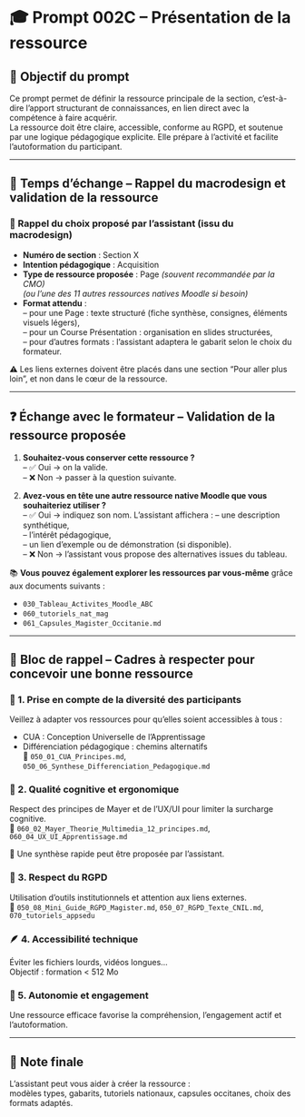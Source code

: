 # 🎓 Prompt 002C – Présentation de la ressource

## 🧠 Objectif du prompt  
Ce prompt permet de définir la ressource principale de la section, c’est-à-dire l’apport structurant de connaissances, en lien direct avec la compétence à faire acquérir.  
La ressource doit être claire, accessible, conforme au RGPD, et soutenue par une logique pédagogique explicite. Elle prépare à l’activité et facilite l’autoformation du participant.

---

## 🔄 Temps d’échange – Rappel du macrodesign et validation de la ressource

### 🔁 Rappel du choix proposé par l’assistant (issu du macrodesign)

- **Numéro de section** : Section X  
- **Intention pédagogique** : Acquisition  
- **Type de ressource proposée** : Page *(souvent recommandée par la CMO)*  
  _(ou l’une des 11 autres ressources natives Moodle si besoin)_  
- **Format attendu** :  
  – pour une Page : texte structuré (fiche synthèse, consignes, éléments visuels légers),  
  – pour un Course Présentation : organisation en slides structurées,  
  – pour d’autres formats : l’assistant adaptera le gabarit selon le choix du formateur.

⚠️ Les liens externes doivent être placés dans une section “Pour aller plus loin”, et non dans le cœur de la ressource.

---

## ❓ Échange avec le formateur – Validation de la ressource proposée

1. **Souhaitez-vous conserver cette ressource ?**  
   – ✅ Oui → on la valide.  
   – ❌ Non → passer à la question suivante.

2. **Avez-vous en tête une autre ressource native Moodle que vous souhaiteriez utiliser ?**  
   – ✅ Oui → indiquez son nom. L’assistant affichera :
     – une description synthétique,  
     – l’intérêt pédagogique,  
     – un lien d’exemple ou de démonstration (si disponible).  
   – ❌ Non → l’assistant vous propose des alternatives issues du tableau.

📚 **Vous pouvez également explorer les ressources par vous-même** grâce aux documents suivants :

- `030_Tableau_Activites_Moodle_ABC`  
- `060_tutoriels_nat_mag`  
- `061_Capsules_Magister_Occitanie.md`

---

## 🔁 Bloc de rappel – Cadres à respecter pour concevoir une bonne ressource

### 🎯 1. Prise en compte de la diversité des participants
Veillez à adapter vos ressources pour qu’elles soient accessibles à tous :
- CUA : Conception Universelle de l’Apprentissage  
- Différenciation pédagogique : chemins alternatifs  
📎 `050_01_CUA_Principes.md`, `050_06_Synthese_Differenciation_Pedagogique.md`

### 🧠 2. Qualité cognitive et ergonomique
Respect des principes de Mayer et de l’UX/UI pour limiter la surcharge cognitive.  
📎 `060_02_Mayer_Theorie_Multimedia_12_principes.md`, `060_04_UX_UI_Apprentissage.md`

📌 Une synthèse rapide peut être proposée par l’assistant.

### 🔐 3. Respect du RGPD
Utilisation d’outils institutionnels et attention aux liens externes.  
📎 `050_08_Mini_Guide_RGPD_Magister.md`, `050_07_RGPD_Texte_CNIL.md`, `070_tutoriels_appsedu`

### 🪶 4. Accessibilité technique
Éviter les fichiers lourds, vidéos longues…  
Objectif : formation < 512 Mo

### 🔄 5. Autonomie et engagement
Une ressource efficace favorise la compréhension, l’engagement actif et l’autoformation.

---

## 📢 Note finale
L’assistant peut vous aider à créer la ressource :  
modèles types, gabarits, tutoriels nationaux, capsules occitanes, choix des formats adaptés.